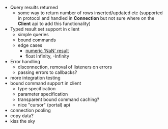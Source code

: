   - Query results returned
    - some way to return number of rows inserted/updated etc
    (supported in protocol and handled in __Connection__ but not sure
    where on the __Client__ api to add this functionality)
  - Typed result set support in client
    - simple queries
    - bound commands
    - edge cases
      - [numeric 'NaN' result](http://www.postgresql.org/docs/8.4/static/datatype-numeric.html)
      - float Infinity, -Infinity
  - Error handling
    - disconnection, removal of listeners on errors
    - passing errors to callbacks?
  - more integration testing
  - bound command support in client
    - type specification
    - parameter specification
    - transparent bound command caching?
    - nice "cursor" (portal) api
  - connection pooling
  - copy data?
  - kiss the sky
